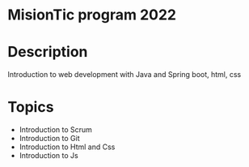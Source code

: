 # MisionTic program 2022

# Description

Introduction to web development with Java and Spring boot, html, css

# Topics

- Introduction to Scrum
- Introduction to Git
- Introduction to Html and Css
- Introduction to Js
